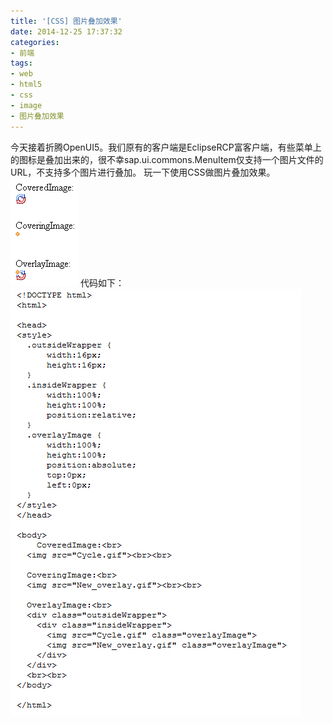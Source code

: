 ```yaml
---
title: '[CSS] 图片叠加效果'
date: 2014-12-25 17:37:32
categories: 
- 前端
tags: 
- web
- html5
- css
- image
- 图片叠加效果
---
```

今天接着折腾OpenUI5。我们原有的客户端是EclipseRCP富客户端，有些菜单上的图标是叠加出来的，很不幸sap.ui.commons.MenuItem仅支持一个图片文件的URL，不支持多个图片进行叠加。
玩一下使用CSS做图片叠加效果。![CSS：图片叠加效果](/images/2014/12/0026uWfMgy6OF3zPepRf3.png)
代码如下：
![CSS：图片叠加效果](/images/2014/12/0026uWfMgy6OF4hPpie06.png)